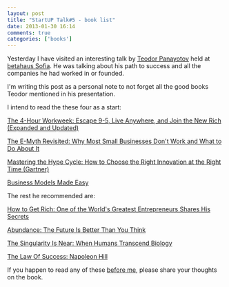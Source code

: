 ```yaml
---
layout: post
title: "StartUP Talk#5 - book list"
date: 2013-01-30 16:14
comments: true
categories: ['books']
---
```


Yesterday I have visited an interesting talk by
[Teodor Panayotov](http://www.linkedin.com/in/tpanayotov) held at
[betahaus Sofia](http://www.betahaus.bg/). He was talking about his
path to success and all the companies he had worked in or founded.

I'm writing this post as a personal note to not forget all the good books
Teodor mentioned in his presentation.

I intend to read the these four as a start:


<a href="http://www.amazon.com/gp/product/0307465357/ref=as_li_ss_tl?ie=UTF8&camp=1789&creative=390957&creativeASIN=0307465357&linkCode=as2&tag=atodorovorg-20">The 4-Hour Workweek: Escape 9-5, Live Anywhere, and Join the New Rich (Expanded and Updated)</a><img src="http://www.assoc-amazon.com/e/ir?t=atodorovorg-20&l=as2&o=1&a=0307465357" width="1" height="1" border="0" alt="" style="border:none !important; margin:0px !important;" />

<a href="http://www.amazon.com/gp/product/0887307280/ref=as_li_ss_tl?ie=UTF8&camp=1789&creative=390957&creativeASIN=0887307280&linkCode=as2&tag=atodorovorg-20">The E-Myth Revisited: Why Most Small Businesses Don't Work and What to Do About It</a><img src="http://www.assoc-amazon.com/e/ir?t=atodorovorg-20&l=as2&o=1&a=0887307280" width="1" height="1" border="0" alt="" style="border:none !important; margin:0px !important;" />

<a href="http://www.amazon.com/gp/product/1422121100/ref=as_li_ss_tl?ie=UTF8&camp=1789&creative=390957&creativeASIN=1422121100&linkCode=as2&tag=atodorovorg-20">Mastering the Hype Cycle: How to Choose the Right Innovation at the Right Time (Gartner)</a><img src="http://www.assoc-amazon.com/e/ir?t=atodorovorg-20&l=as2&o=1&a=1422121100" width="1" height="1" border="0" alt="" style="border:none !important; margin:0px !important;" />

<a href="http://www.amazon.com/gp/product/1599180413/ref=as_li_ss_tl?ie=UTF8&camp=1789&creative=390957&creativeASIN=1599180413&linkCode=as2&tag=atodorovorg-20">Business Models Made Easy</a><img src="http://www.assoc-amazon.com/e/ir?t=atodorovorg-20&l=as2&o=1&a=1599180413" width="1" height="1" border="0" alt="" style="border:none !important; margin:0px !important;" />



The rest he recommended are:

<a href="http://www.amazon.com/gp/product/1591842719/ref=as_li_ss_tl?ie=UTF8&camp=1789&creative=390957&creativeASIN=1591842719&linkCode=as2&tag=atodorovorg-20">How to Get Rich: One of the World's Greatest Entrepreneurs Shares His Secrets</a><img src="http://www.assoc-amazon.com/e/ir?t=atodorovorg-20&l=as2&o=1&a=1591842719" width="1" height="1" border="0" alt="" style="border:none !important; margin:0px !important;" />

<a href="http://www.amazon.com/gp/product/1451614217/ref=as_li_ss_tl?ie=UTF8&camp=1789&creative=390957&creativeASIN=1451614217&linkCode=as2&tag=atodorovorg-20">Abundance: The Future Is Better Than You Think</a><img src="http://www.assoc-amazon.com/e/ir?t=atodorovorg-20&l=as2&o=1&a=1451614217" width="1" height="1" border="0" alt="" style="border:none !important; margin:0px !important;" />

<a href="http://www.amazon.com/gp/product/0143037889/ref=as_li_ss_tl?ie=UTF8&camp=1789&creative=390957&creativeASIN=0143037889&linkCode=as2&tag=atodorovorg-20">The Singularity Is Near: When Humans Transcend Biology</a><img src="http://www.assoc-amazon.com/e/ir?t=atodorovorg-20&l=as2&o=1&a=0143037889" width="1" height="1" border="0" alt="" style="border:none !important; margin:0px !important;" />

<a href="http://www.amazon.com/gp/product/1440428433/ref=as_li_ss_tl?ie=UTF8&camp=1789&creative=390957&creativeASIN=1440428433&linkCode=as2&tag=atodorovorg-20">The Law Of Success: Napoleon Hill</a><img src="http://www.assoc-amazon.com/e/ir?t=atodorovorg-20&l=as2&o=1&a=1440428433" width="1" height="1" border="0" alt="" style="border:none !important; margin:0px !important;" />

If you happen to read any of these [before me](http://www.goodreads.com/review/list/16191345-alexander-todorov?shelf=to-read),
please share your thoughts on the book.
